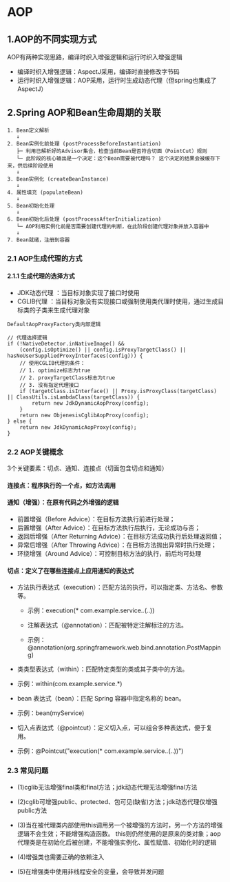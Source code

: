 # AOP
## 1.AOP的不同实现方式

AOP有两种实现思路，编译时织入增强逻辑和运行时织入增强逻辑
- 编译时织入增强逻辑：AspectJ采用，编译时直接修改字节码
- 运行时织入增强逻辑：AOP采用，运行时生成动态代理（但spring也集成了AspectJ）

## 2.Spring AOP和Bean生命周期的关联
```
1. Bean定义解析
   ↓
2. Bean实例化前处理 (postProcessBeforeInstantiation)
   ├─ 利用已解析好的Advisor集合，检查当前Bean是否符合切面（PointCut）规则
   └─ 此阶段的核心输出是一个决定：这个Bean需要被代理吗？ 这个决定的结果会被缓存下来，供后续阶段使用
   ↓
3. Bean实例化 (createBeanInstance)
   ↓
4. 属性填充 (populateBean)
   ↓
5. Bean初始化处理
   ↓
6. Bean初始化后处理 (postProcessAfterInitialization)
   └─ AOP利用实例化前是否需要创建代理的判断，在此阶段创建代理对象并放入容器中
   ↓
7. Bean就绪，注册到容器
```

### 2.1 AOP生成代理的方式
#### 2.1.1 生成代理的选择方式
- JDK动态代理 ：当目标对象实现了接口时使用
- CGLIB代理 ：当目标对象没有实现接口或强制使用类代理时使用，通过生成目标类的子类来生成代理对象
```
DefaultAopProxyFactory类内部逻辑

// 代理选择逻辑
if (!NativeDetector.inNativeImage() &&
    (config.isOptimize() || config.isProxyTargetClass() || hasNoUserSuppliedProxyInterfaces(config))) {
    // 使用CGLIB代理的条件：
    // 1. optimize标志为true
    // 2. proxyTargetClass标志为true  
    // 3. 没有指定代理接口
    if (targetClass.isInterface() || Proxy.isProxyClass(targetClass) || ClassUtils.isLambdaClass(targetClass)) {
        return new JdkDynamicAopProxy(config);
    }
    return new ObjenesisCglibAopProxy(config);
} else {
    return new JdkDynamicAopProxy(config);
}
```


### 2.2 AOP关键概念
3个关键要素：切点、通知、连接点（切面包含切点和通知）

#### 连接点：程序执行的一个点，如方法调用

#### 通知（增强）：在原有代码之外增强的逻辑
- 前置增强（Before Advice）：在目标方法执行前进行处理；
- 后置增强（After Advice）：在目标方法执行后执行，无论成功与否；
- 返回后增强（After Returning Advice）：在目标方法成功执行后处理返回值；
- 异常后增强（After Throwing Advice）：在目标方法抛出异常时执行处理；
- 环绕增强（Around Advice）：可控制目标方法的执行，前后均可处理

#### 切点：定义了在哪些连接点上应用通知的表达式
- 方法执行表达式（execution）：匹配方法的执行，可以指定类、方法名、参数等。
  - 示例：execution(* com.example.service.*.*(..))

  - 注解表达式（@annotation）：匹配被特定注解标注的方法。
  - 示例：@annotation(org.springframework.web.bind.annotation.PostMapping)

- 类类型表达式（within）：匹配特定类型的类或其子类中的方法。
 - 示例：within(com.example.service.*)

- bean 表达式（bean）：匹配 Spring 容器中指定名称的 bean。
 - 示例：bean(myService)

- 切入点表达式（@pointcut）：定义切入点，可以组合多种表达式，便于复用。
 - 示例：@Pointcut("execution(* com.example.service.*.*(..))")

### 2.3 常见问题
- (1)cglib无法增强final类和final方法；jdk动态代理无法增强final方法


- (2)cglib可增强public、protected、包可见(缺省)方法；jdk动态代理仅增强public方法


- (3)当在被代理类内部使用this调用另一个被增强的方法时，另一个方法的增强逻辑不会生效；不能增强构造函数。 
  this则仍然使用的是原来的类对象；aop代理类是在初始化后被创建，不能增强实例化、属性赋值、初始化时的逻辑

- (4)增强类也需要正确的依赖注入


- (5)在增强类中使用非线程安全的变量，会导致并发问题
